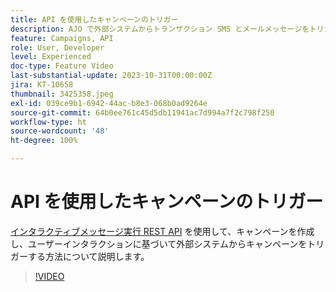 ```yaml
---
title: API を使用したキャンペーンのトリガー
description: AJO で外部システムからトランザクション SMS とメールメッセージをトリガーする方法について説明します。
feature: Campaigns, API
role: User, Developer
level: Experienced
doc-type: Feature Video
last-substantial-update: 2023-10-31T00:00:00Z
jira: KT-10658
thumbnail: 3425358.jpeg
exl-id: 039ce9b1-6942-44ac-b8e3-068b0ad9264e
source-git-commit: 64b0ee761c45d5db11941ac7d994a7f2c798f250
workflow-type: ht
source-wordcount: '48'
ht-degree: 100%

---
```


# API を使用したキャンペーンのトリガー

[インタラクティブメッセージ実行 REST API](https://developer.adobe.com/journey-optimizer-apis/references/messaging/#tag/execution) を使用して、キャンペーンを作成し、ユーザーインタラクションに基づいて外部システムからキャンペーンをトリガーする方法について説明します。

>[!VIDEO](https://video.tv.adobe.com/v/3425358/?learn=on)
